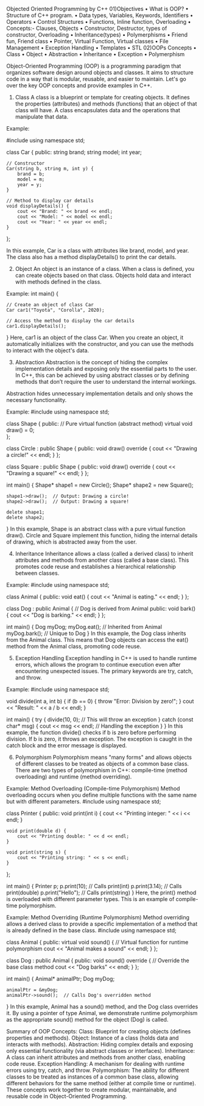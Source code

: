 Objected Oriented Programming by C++
01)Objectives
•	What is OOP?
•	Structure of C++ program.
•	Data types, Variables, Keywords, Identifiers
•	Operators
•	Control Structures
•	Functions, Inline function, Overloading
•	Concepts:-  Clauses, Objects
•	Constructor, Destructor, types of constructor, Overloading
•	Inheritance(types)
•	Polymerphisms
•	Friend fun, Friend class
•	Pointer, Virtual Function, Virtual classes
•	File Management
•	Exception Handling
•	Templates
•	STL 
02)OOPs Concepts
•	Class
•	Object
•	Abstraction
•	Inheritance
•	Exception
•	Polymerphism


Object-Oriented Programming (OOP) is a programming paradigm that organizes software design around objects and classes. It aims to structure code in a way that is modular, reusable, and easier to maintain. Let's go over the key OOP concepts and provide examples in C++.

1. Class
A class is a blueprint or template for creating objects. It defines the properties (attributes) and methods (functions) that an object of that class will have. A class encapsulates data and the operations that manipulate that data.

Example:

#include <iostream>
using namespace std;

class Car {
public:
    string brand;
    string model;
    int year;

    // Constructor
    Car(string b, string m, int y) {
        brand = b;
        model = m;
        year = y;
    }

    // Method to display car details
    void displayDetails() {
        cout << "Brand: " << brand << endl;
        cout << "Model: " << model << endl;
        cout << "Year: " << year << endl;
    }
};

In this example, Car is a class with attributes like brand, model, and year. The class also has a method displayDetails() to print the car details.

2. Object
An object is an instance of a class. When a class is defined, you can create objects based on that class. Objects hold data and interact with methods defined in the class.

Example:
int main() { 

    // Create an object of class Car
    Car car1("Toyota", "Corolla", 2020);
    
    // Access the method to display the car details
    car1.displayDetails();
}
Here, car1 is an object of the class Car. When you create an object, it automatically initializes with the constructor, and you can use the methods to interact with the object's data.

3. Abstraction
Abstraction is the concept of hiding the complex implementation details and exposing only the essential parts to the user. In C++, this can be achieved by using abstract classes or by defining methods that don’t require the user to understand the internal workings.

Abstraction hides unnecessary implementation details and only shows the necessary functionality.

Example:
#include <iostream>
using namespace std;

class Shape {
public:
    // Pure virtual function (abstract method)
    virtual void draw() = 0;  
};

class Circle : public Shape {
public:
    void draw() override {
        cout << "Drawing a circle!" << endl;
    }
};

class Square : public Shape {
public:
    void draw() override {
        cout << "Drawing a square!" << endl;
    }
};

int main() {
    Shape* shape1 = new Circle();
    Shape* shape2 = new Square();
    
    shape1->draw();  // Output: Drawing a circle!
    shape2->draw();  // Output: Drawing a square!
    
    delete shape1;
    delete shape2;
}
In this example, Shape is an abstract class with a pure virtual function draw(). Circle and Square implement this function, hiding the internal details of drawing, which is abstracted away from the user.

4. Inheritance
Inheritance allows a class (called a derived class) to inherit attributes and methods from another class (called a base class). This promotes code reuse and establishes a hierarchical relationship between classes.

Example:
#include <iostream>
using namespace std;

class Animal {
public:
    void eat() {
        cout << "Animal is eating." << endl;
    }
};

class Dog : public Animal {  // Dog is derived from Animal
public:
    void bark() {
        cout << "Dog is barking." << endl;
    }
};

int main() {
    Dog myDog;
    myDog.eat();  // Inherited from Animal
    myDog.bark(); // Unique to Dog
}
In this example, the Dog class inherits from the Animal class. This means that Dog objects can access the eat() method from the Animal class, promoting code reuse.

5. Exception Handling
Exception handling in C++ is used to handle runtime errors, which allows the program to continue execution even after encountering unexpected issues. The primary keywords are try, catch, and throw.

Example:
#include <iostream>
using namespace std;

void divide(int a, int b) {
    if (b == 0) {
        throw "Error: Division by zero!";
    }
    cout << "Result: " << a / b << endl;
}

int main() {
    try {
        divide(10, 0);  // This will throw an exception
    } catch (const char* msg) {
        cout << msg << endl;  // Handling the exception
    }
}
In this example, the function divide() checks if b is zero before performing division. If b is zero, it throws an exception. The exception is caught in the catch block and the error message is displayed.

6. Polymorphism
Polymorphism means "many forms" and allows objects of different classes to be treated as objects of a common base class. There are two types of polymorphism in C++: compile-time (method overloading) and runtime (method overriding).

Example: Method Overloading (Compile-time Polymorphism)
Method overloading occurs when you define multiple functions with the same name but with different parameters.
#include <iostream>
using namespace std;

class Printer {
public:
    void print(int i) {
        cout << "Printing integer: " << i << endl;
    }

    void print(double d) {
        cout << "Printing double: " << d << endl;
    }

    void print(string s) {
        cout << "Printing string: " << s << endl;
    }
};

int main() {
    Printer p;
    p.print(10);     // Calls print(int)
    p.print(3.14);   // Calls print(double)
    p.print("Hello"); // Calls print(string)
}
Here, the print() method is overloaded with different parameter types. This is an example of compile-time polymorphism.

Example: Method Overriding (Runtime Polymorphism)
Method overriding allows a derived class to provide a specific implementation of a method that is already defined in the base class.
#include <iostream>
using namespace std;

class Animal {
public:
    virtual void sound() {  // Virtual function for runtime polymorphism
        cout << "Animal makes a sound" << endl;
    }
};

class Dog : public Animal {
public:
    void sound() override {  // Override the base class method
        cout << "Dog barks" << endl;
    }
};

int main() {
    Animal* animalPtr;
    Dog myDog;
    
    animalPtr = &myDog;
    animalPtr->sound();  // Calls Dog's overridden method
}
In this example, Animal has a sound() method, and the Dog class overrides it. By using a pointer of type Animal, we demonstrate runtime polymorphism as the appropriate sound() method for the object (Dog) is called.

Summary of OOP Concepts:
Class: Blueprint for creating objects (defines properties and methods).
Object: Instance of a class (holds data and interacts with methods).
Abstraction: Hiding complex details and exposing only essential functionality (via abstract classes or interfaces).
Inheritance: A class can inherit attributes and methods from another class, enabling code reuse.
Exception Handling: A mechanism for dealing with runtime errors using try, catch, and throw.
Polymorphism: The ability for different classes to be treated as instances of a common base class, allowing different behaviors for the same method (either at compile time or runtime).
These concepts work together to create modular, maintainable, and reusable code in Object-Oriented Programming.






